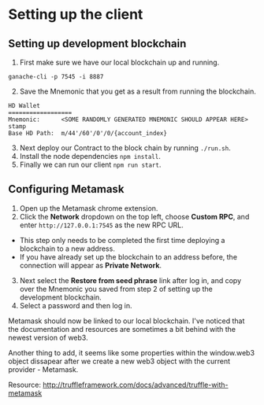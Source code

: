# Setting up the client

## Setting up development blockchain
1. First make sure we have our local blockchain up and running.
```
ganache-cli -p 7545 -i 8887
```
2. Save the Mnemonic that you get as a result from running the blockchain.
```
HD Wallet
==================
Mnemonic:      <SOME RANDOMLY GENERATED MNEMONIC SHOULD APPEAR HERE>
stamp
Base HD Path:  m/44'/60'/0'/0/{account_index}
```
3. Next deploy our Contract to the block chain by running `./run.sh`.
4. Install the node dependencies `npm install`.
4. Finally we can run our client `npm run start`.

## Configuring Metamask
1. Open up the Metamask chrome extension.
2. Click the **Network** dropdown on the top left, choose **Custom RPC**, and enter `http://127.0.0.1:7545` as the new RPC URL.
* This step only needs to be completed the first time deploying a blockchain to a new address.
* If you have already set up the blockchain to an address before, the connection will appear as **Private Network**.
3. Next select the **Restore from seed phrase** link after log in, and copy over the Mnemonic you saved from step 2 of setting up the development blockchain.
4. Select a password and then log in.

Metamask should now be linked to our local blockchain. I've noticed that the documentation and resources are sometimes a bit behind with the newest version of web3.

Another thing to add, it seems like some properties within the window.web3 object dissapear after we create a new web3 object with the current provider - Metamask.

Resource:
http://truffleframework.com/docs/advanced/truffle-with-metamask
